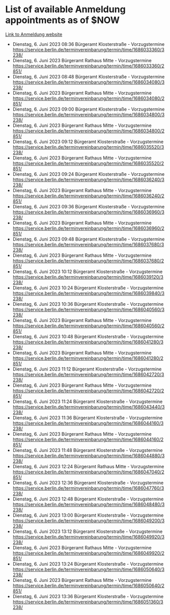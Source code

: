 # List of available Anmeldung appointments as of $NOW
[Link to Anmeldung website](https://service.berlin.de/terminvereinbarung/termin/tag.php?termin=1&anliegen[]=120686&dienstleisterlist=122210,122217,327316,122219,327312,122227,327314,122231,327346,122243,327348,122254,122252,329742,122260,329745,122262,329748,122271,327278,122273,327274,122277,327276,330436,122280,327294,122282,327290,122284,327292,122291,327270,122285,327266,122286,327264,122296,327268,150230,329760,122297,327286,122294,327284,122312,329763,122314,329775,122304,327330,122311,327334,122309,327332,317869,122281,327352,122279,329772,122283,122276,327324,122274,327326,122267,329766,122246,327318,122251,327320,122257,327322,122208,327298,122226,327300&herkunft=http%3A%2F%2Fservice.berlin.de%2Fdienstleistung%2F120686%2F)
- Dienstag, 6. Juni 2023 08:36 Bürgeramt Klosterstraße - Vorzugstermine https://service.berlin.de/terminvereinbarung/termin/time/1686033360/3238/
- Dienstag, 6. Juni 2023  Bürgeramt Rathaus Mitte - Vorzugstermine https://service.berlin.de/terminvereinbarung/termin/time/1686033360/2851/
- Dienstag, 6. Juni 2023 08:48 Bürgeramt Klosterstraße - Vorzugstermine https://service.berlin.de/terminvereinbarung/termin/time/1686034080/3238/
- Dienstag, 6. Juni 2023  Bürgeramt Rathaus Mitte - Vorzugstermine https://service.berlin.de/terminvereinbarung/termin/time/1686034080/2851/
- Dienstag, 6. Juni 2023 09:00 Bürgeramt Klosterstraße - Vorzugstermine https://service.berlin.de/terminvereinbarung/termin/time/1686034800/3238/
- Dienstag, 6. Juni 2023  Bürgeramt Rathaus Mitte - Vorzugstermine https://service.berlin.de/terminvereinbarung/termin/time/1686034800/2851/
- Dienstag, 6. Juni 2023 09:12 Bürgeramt Klosterstraße - Vorzugstermine https://service.berlin.de/terminvereinbarung/termin/time/1686035520/3238/
- Dienstag, 6. Juni 2023  Bürgeramt Rathaus Mitte - Vorzugstermine https://service.berlin.de/terminvereinbarung/termin/time/1686035520/2851/
- Dienstag, 6. Juni 2023 09:24 Bürgeramt Klosterstraße - Vorzugstermine https://service.berlin.de/terminvereinbarung/termin/time/1686036240/3238/
- Dienstag, 6. Juni 2023  Bürgeramt Rathaus Mitte - Vorzugstermine https://service.berlin.de/terminvereinbarung/termin/time/1686036240/2851/
- Dienstag, 6. Juni 2023 09:36 Bürgeramt Klosterstraße - Vorzugstermine https://service.berlin.de/terminvereinbarung/termin/time/1686036960/3238/
- Dienstag, 6. Juni 2023  Bürgeramt Rathaus Mitte - Vorzugstermine https://service.berlin.de/terminvereinbarung/termin/time/1686036960/2851/
- Dienstag, 6. Juni 2023 09:48 Bürgeramt Klosterstraße - Vorzugstermine https://service.berlin.de/terminvereinbarung/termin/time/1686037680/3238/
- Dienstag, 6. Juni 2023  Bürgeramt Rathaus Mitte - Vorzugstermine https://service.berlin.de/terminvereinbarung/termin/time/1686037680/2851/
- Dienstag, 6. Juni 2023 10:12 Bürgeramt Klosterstraße - Vorzugstermine https://service.berlin.de/terminvereinbarung/termin/time/1686039120/3238/
- Dienstag, 6. Juni 2023 10:24 Bürgeramt Klosterstraße - Vorzugstermine https://service.berlin.de/terminvereinbarung/termin/time/1686039840/3238/
- Dienstag, 6. Juni 2023 10:36 Bürgeramt Klosterstraße - Vorzugstermine https://service.berlin.de/terminvereinbarung/termin/time/1686040560/3238/
- Dienstag, 6. Juni 2023  Bürgeramt Rathaus Mitte - Vorzugstermine https://service.berlin.de/terminvereinbarung/termin/time/1686040560/2851/
- Dienstag, 6. Juni 2023 10:48 Bürgeramt Klosterstraße - Vorzugstermine https://service.berlin.de/terminvereinbarung/termin/time/1686041280/3238/
- Dienstag, 6. Juni 2023  Bürgeramt Rathaus Mitte - Vorzugstermine https://service.berlin.de/terminvereinbarung/termin/time/1686041280/2851/
- Dienstag, 6. Juni 2023 11:12 Bürgeramt Klosterstraße - Vorzugstermine https://service.berlin.de/terminvereinbarung/termin/time/1686042720/3238/
- Dienstag, 6. Juni 2023  Bürgeramt Rathaus Mitte - Vorzugstermine https://service.berlin.de/terminvereinbarung/termin/time/1686042720/2851/
- Dienstag, 6. Juni 2023 11:24 Bürgeramt Klosterstraße - Vorzugstermine https://service.berlin.de/terminvereinbarung/termin/time/1686043440/3238/
- Dienstag, 6. Juni 2023 11:36 Bürgeramt Klosterstraße - Vorzugstermine https://service.berlin.de/terminvereinbarung/termin/time/1686044160/3238/
- Dienstag, 6. Juni 2023  Bürgeramt Rathaus Mitte - Vorzugstermine https://service.berlin.de/terminvereinbarung/termin/time/1686044160/2851/
- Dienstag, 6. Juni 2023 11:48 Bürgeramt Klosterstraße - Vorzugstermine https://service.berlin.de/terminvereinbarung/termin/time/1686044880/3238/
- Dienstag, 6. Juni 2023 12:24 Bürgeramt Rathaus Mitte - Vorzugstermine https://service.berlin.de/terminvereinbarung/termin/time/1686047040/2851/
- Dienstag, 6. Juni 2023 12:36 Bürgeramt Klosterstraße - Vorzugstermine https://service.berlin.de/terminvereinbarung/termin/time/1686047760/3238/
- Dienstag, 6. Juni 2023 12:48 Bürgeramt Klosterstraße - Vorzugstermine https://service.berlin.de/terminvereinbarung/termin/time/1686048480/3238/
- Dienstag, 6. Juni 2023 13:00 Bürgeramt Klosterstraße - Vorzugstermine https://service.berlin.de/terminvereinbarung/termin/time/1686049200/3238/
- Dienstag, 6. Juni 2023 13:12 Bürgeramt Klosterstraße - Vorzugstermine https://service.berlin.de/terminvereinbarung/termin/time/1686049920/3238/
- Dienstag, 6. Juni 2023  Bürgeramt Rathaus Mitte - Vorzugstermine https://service.berlin.de/terminvereinbarung/termin/time/1686049920/2851/
- Dienstag, 6. Juni 2023 13:24 Bürgeramt Klosterstraße - Vorzugstermine https://service.berlin.de/terminvereinbarung/termin/time/1686050640/3238/
- Dienstag, 6. Juni 2023  Bürgeramt Rathaus Mitte - Vorzugstermine https://service.berlin.de/terminvereinbarung/termin/time/1686050640/2851/
- Dienstag, 6. Juni 2023 13:36 Bürgeramt Klosterstraße - Vorzugstermine https://service.berlin.de/terminvereinbarung/termin/time/1686051360/3238/
